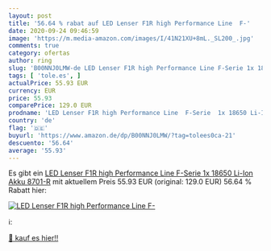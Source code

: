 ```yaml
---
layout: post
title: '56.64 % rabat auf LED Lenser F1R high Performance Line  F-'
date: 2020-09-24 09:46:59
image: 'https://m.media-amazon.com/images/I/41N21XU+8mL._SL200_.jpg'
comments: true
category: ofertas
author: ring
slug: 'B00NNJ0LMW-de LED Lenser F1R high Performance Line F-Serie 1x 18650 Li-...'
tags: [ 'tole.es', ]
actualPrice: 55.93 EUR
currency: EUR
price: 55.93
comparePrice: 129.0 EUR
prodname: 'LED Lenser F1R high Performance Line  F-Serie  1x 18650 Li-Ion Akku 8701-R'
country: 'de'
flag: '🇩🇪'
buyurl: 'https://www.amazon.de/dp/B00NNJ0LMW/?tag=tolees0ca-21'
descuento: '56.64'
average: '55.93'
---
```


Es gibt ein [LED Lenser F1R high Performance Line  F-Serie  1x 18650 Li-Ion Akku 8701-R](https://www.amazon.de/dp/B00NNJ0LMW/?tag=tolees0ca-21) mit aktuellem Preis 55.93 EUR (original: 129.0 EUR) 56.64 % Rabatt hier:

[![LED Lenser F1R high Performance Line  F-](https://m.media-amazon.com/images/I/41N21XU+8mL._SL200_.jpg)](https://www.amazon.de/dp/B00NNJ0LMW/?tag=tolees0ca-21)

ℹ️:


[🛒 kauf es hier!!](https://www.amazon.de/dp/B00NNJ0LMW/?tag=tolees0ca-21)
